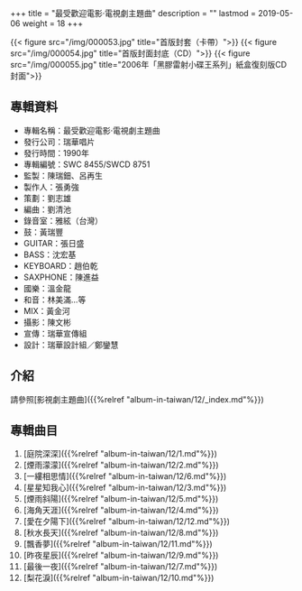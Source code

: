 +++
title = "最受歡迎電影‧電視劇主題曲"
description = ""
lastmod = 2019-05-06
weight = 18
+++

{{< figure src="/img/000053.jpg"  title="首版封套（卡帶）">}}
{{< figure src="/img/000054.jpg" title="首版封面封底（CD）">}}
{{< figure src="/img/000055.jpg" title="2006年「黑膠雷射小碟王系列」紙盒復刻版CD封面">}}

## 專輯資料

* 專輯名稱：最受歡迎電影‧電視劇主題曲
* 發行公司：瑞華唱片
* 發行時間：1990年
* 專輯編號：SWC 8455/SWCD 8751
* 監製：陳瑞鈿、呂再生
* 製作人：張勇強
* 策劃：劉志雄
* 編曲：劉清池
* 錄音室：雅絃（台灣）
* 鼓：黃瑞豐
* GUITAR：張日盛
* BASS：沈宏基
* KEYBOARD：趙伯乾
* SAXPHONE：陳進益
* 國樂：溫金龍
* 和音：林美滿…等
* MIX：黃金河
* 攝影：陳文彬
* 宣傳：瑞華宣傳組
* 設計：瑞華設計組／鄭鑾慧

## 介紹

請參照[影視劇主題曲]({{%relref "album-in-taiwan/12/_index.md"%}}) 


## 專輯曲目

1. [庭院深深]({{%relref "album-in-taiwan/12/1.md"%}})
2. [煙雨濛濛]({{%relref "album-in-taiwan/12/2.md"%}})
3. [一縷相思情]({{%relref "album-in-taiwan/12/6.md"%}})
4. [星星知我心]({{%relref "album-in-taiwan/12/3.md"%}})
5. [煙雨斜陽]({{%relref "album-in-taiwan/12/5.md"%}})
6. [海角天涯]({{%relref "album-in-taiwan/12/4.md"%}})
7. [愛在夕陽下]({{%relref "album-in-taiwan/12/12.md"%}})
8. [秋水長天]({{%relref "album-in-taiwan/12/8.md"%}})
9. [飄香夢]({{%relref "album-in-taiwan/12/11.md"%}})
10. [昨夜星辰]({{%relref "album-in-taiwan/12/9.md"%}})
11. [最後一夜]({{%relref "album-in-taiwan/12/7.md"%}})
12. [梨花淚]({{%relref "album-in-taiwan/12/10.md"%}})
<br/>
<br/>
